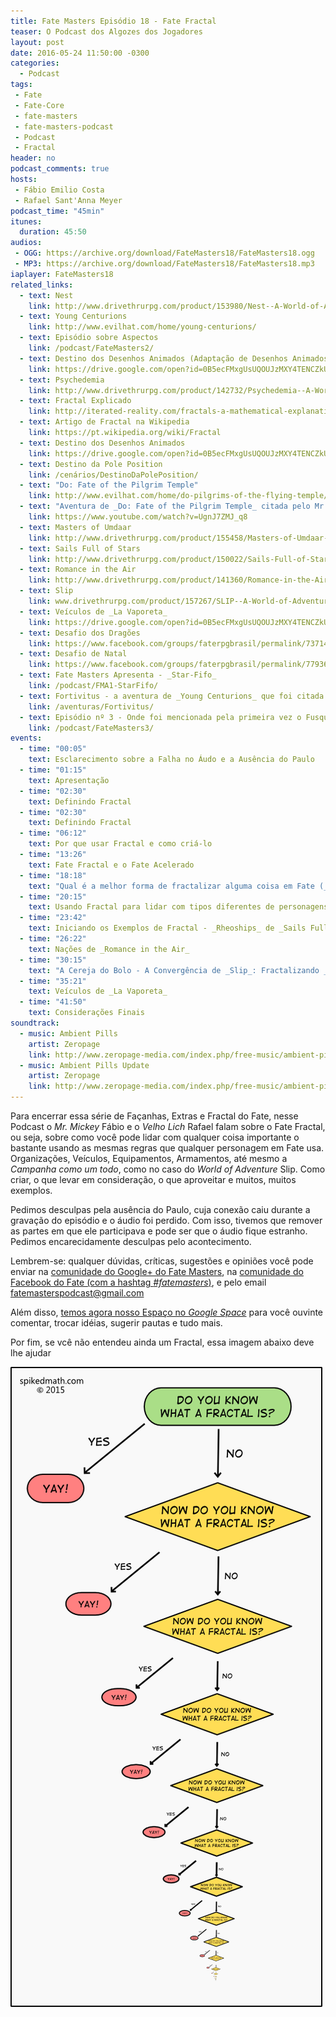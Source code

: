 ```yaml
---
title: Fate Masters Episódio 18 - Fate Fractal
teaser: O Podcast dos Algozes dos Jogadores
layout: post
date: 2016-05-24 11:50:00 -0300
categories:
  - Podcast
tags:
 - Fate
 - Fate-Core
 - fate-masters
 - fate-masters-podcast
 - Podcast
 - Fractal
header: no
podcast_comments: true 
hosts:
 - Fábio Emilio Costa
 - Rafael Sant'Anna Meyer
podcast_time: "45min"
itunes:
  duration: 45:50
audios:
 - OGG: https://archive.org/download/FateMasters18/FateMasters18.ogg       
 - MP3: https://archive.org/download/FateMasters18/FateMasters18.mp3
iaplayer: FateMasters18
related_links:
  - text: Nest
    link: http://www.drivethrurpg.com/product/153980/Nest--A-World-of-Adventure-for-Fate-Core
  - text: Young Centurions
    link: http://www.evilhat.com/home/young-centurions/
  - text: Episódio sobre Aspectos
    link: /podcast/FateMasters2/
  - text: Destino dos Desenhos Animados (Adaptação de Desenhos Animados do Mr. Mickey)
    link: https://drive.google.com/open?id=0B5ecFMxgUsUQOUJzMXY4TENCZkU
  - text: Psychedemia
    link: http://www.drivethrurpg.com/product/142732/Psychedemia--A-World-of-Adventure-for-Fate-Core
  - text: Fractal Explicado
    link: http://iterated-reality.com/fractals-a-mathematical-explanation/
  - text: Artigo de Fractal na Wikipedia
    link: https://pt.wikipedia.org/wiki/Fractal
  - text: Destino dos Desenhos Animados
    link: https://drive.google.com/open?id=0B5ecFMxgUsUQOUJzMXY4TENCZkU 
  - text: Destino da Pole Position
    link: /cenários/DestinoDaPolePosition/
  - text: "Do: Fate of the Pilgrim Temple"
    link: http://www.evilhat.com/home/do-pilgrims-of-the-flying-temple/
  - text: "Aventura de _Do: Fate of the Pilgrim Temple_ citada pelo Mr. Mickey"
    link: https://www.youtube.com/watch?v=UgnJ7ZMJ_q8
  - text: Masters of Umdaar
    link: http://www.drivethrurpg.com/product/155458/Masters-of-Umdaar--A-World-of-Adventure-for-Fate-Core
  - text: Sails Full of Stars
    link: http://www.drivethrurpg.com/product/150022/Sails-Full-of-Stars--A-World-of-Adventure-for-Fate-Core
  - text: Romance in the Air
    link: http://www.drivethrurpg.com/product/141360/Romance-in-the-Air--A-World-of-Adventure-for-Fate-Core
  - text: Slip
    link: www.drivethrurpg.com/product/157267/SLIP--A-World-of-Adventure-for-Fate-Core
  - text: Veículos de _La Vaporeta_
    link: https://drive.google.com/open?id=0B5ecFMxgUsUQOUJzMXY4TENCZkU
  - text: Desafio dos Dragões
    link: https://www.facebook.com/groups/faterpgbrasil/permalink/737142929742082/
  - text: Desafio de Natal
    link: https://www.facebook.com/groups/faterpgbrasil/permalink/779360925520282/
  - text: Fate Masters Apresenta - _Star-Fifo_
    link: /podcast/FMA1-StarFifo/
  - text: Fortivitus - a aventura de _Young Centurions_ que foi citada pelo _Mr. Mickey_
    link: /aventuras/Fortivitus/
  - text: Episódio nº 3 - Onde foi mencionada pela primeira vez o Fusquinha e o Deslizamento do _Velho Lich_
    link: /podcast/FateMasters3/
events:
  - time: "00:05"
    text: Esclarecimento sobre a Falha no Áudo e a Ausência do Paulo
  - time: "01:15"
    text: Apresentação
  - time: "02:30"
    text: Definindo Fractal
  - time: "02:30"
    text: Definindo Fractal
  - time: "06:12"
    text: Por que usar Fractal e como criá-lo
  - time: "13:26"
    text: Fate Fractal e o Fate Acelerado
  - time: "18:18"
    text: "Qual é a melhor forma de fractalizar alguma coisa em Fate (_Spoiler_: a sua) e o que deve ser fractalizado"
  - time: "20:15"
    text: Usando Fractal para lidar com tipos diferentes de personagens
  - time: "23:42"
    text: Iniciando os Exemplos de Fractal - _Rheoships_ de _Sails Full of Stars_
  - time: "26:22"
    text: Nações de _Romance in the Air_
  - time: "30:15"
    text: "A Cereja do Bolo - A Convergência de _Slip_: Fractalizando _A CAMPANHA!_"
  - time: "35:21"
    text: Veículos de _La Vaporeta_
  - time: "41:50"
    text: Considerações Finais
soundtrack:
  - music: Ambient Pills
    artist: Zeropage
    link: http://www.zeropage-media.com/index.php/free-music/ambient-pills
  - music: Ambient Pills Update
    artist: Zeropage
    link: http://www.zeropage-media.com/index.php/free-music/ambient-pills-update
---
```


Para encerrar essa  série de Façanhas, Extras e Fractal do Fate, nesse Podcast o _Mr. Mickey_ Fábio e o _Velho Lich_ Rafael falam sobre o Fate Fractal, ou seja, sobre como você pode lidar com qualquer coisa importante o bastante usando as mesmas regras que qualquer personagem em Fate usa. Organizações, Veículos, Equipamentos, Armamentos, até mesmo a _Campanha como um todo_, como no caso do _World of Adventure_ Slip. Como criar, o que levar em consideração, o que aproveitar e muitos, muitos exemplos.

Pedimos desculpas pela ausência do Paulo, cuja conexão caiu durante a gravação do episódio e o áudio foi perdido. Com isso, tivemos que remover as partes em que ele participava e pode ser que o áudio fique estranho. Pedimos encarecidamente desculpas pelo acontecimento.

Lembrem-se: qualquer  dúvidas, críticas, sugestões  e opiniões você pode enviar na [comunidade do Google+ do Fate Masters][gplus], na [comunidade do Facebook do Fate (com a hashtag _#fatemasters_)][fb], e pelo email <fatemasterspodcast@gmail.com>

Além disso, [temos agora nosso Espaço no _Google Space_][spaces] para você ouvinte comentar, trocar idéias, sugerir pautas e tudo mais.

Por fim, se vcê não entendeu ainda um Fractal, essa imagem abaixo deve lhe ajudar

![[Entendeu fractal?](/images/570-fractal-flowchart.png)](/images/570-fractal-flowchart.png)

[gplus]: https://plus.google.com/communities/100913016060492249875
[fb]: https://www.facebook.com/groups/faterpgbrasil/
[spaces]: https://goo.gl/spaces/gFqsaUsaSJN1boHH9
